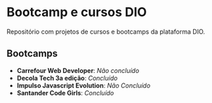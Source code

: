 # Bootcamp e cursos DIO

Repositório com projetos de cursos e bootcamps da plataforma DIO.
## Bootcamps
- **Carrefour Web Developer**: *Não concluído*
- **Decola Tech 3a edição**: *Concluído*
- **Impulso Javascript Evolution**: *Não Concluído*
- **Santander Code Girls**: *Concluído*
